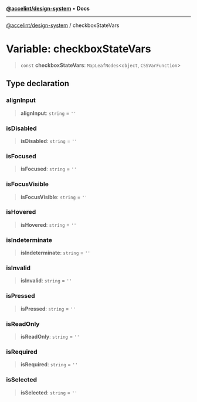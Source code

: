 [**@accelint/design-system**](../README.md) • **Docs**

***

[@accelint/design-system](../README.md) / checkboxStateVars

# Variable: checkboxStateVars

> `const` **checkboxStateVars**: `MapLeafNodes`\<`object`, `CSSVarFunction`\>

## Type declaration

### alignInput

> **alignInput**: `string` = `''`

### isDisabled

> **isDisabled**: `string` = `''`

### isFocused

> **isFocused**: `string` = `''`

### isFocusVisible

> **isFocusVisible**: `string` = `''`

### isHovered

> **isHovered**: `string` = `''`

### isIndeterminate

> **isIndeterminate**: `string` = `''`

### isInvalid

> **isInvalid**: `string` = `''`

### isPressed

> **isPressed**: `string` = `''`

### isReadOnly

> **isReadOnly**: `string` = `''`

### isRequired

> **isRequired**: `string` = `''`

### isSelected

> **isSelected**: `string` = `''`
